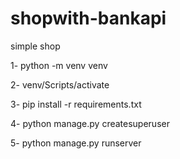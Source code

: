 # shopwith-bankapi
simple shop


1-   python -m venv venv 


2-   venv/Scripts/activate


3-   pip install -r requirements.txt


4-   python manage.py createsuperuser


5-   python manage.py runserver



